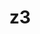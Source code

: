 ---
title: "z3"
layout: cache
categories: [package, develop]
meta: {"compilers": ["gcc@=11.1.0", "gcc@=11.4.0", "gcc@=13.2.0"], "num_specs": 37, "num_specs_by_stack": {"e4s": 8, "gpu-tests": 19, "hep": 5, "ml-linux-x86_64-rocm": 5, "root": 37}, "oss": ["ubuntu20.04", "ubuntu22.04", "ubuntu24.04"], "platforms": ["linux"], "stacks": ["e4s", "gpu-tests", "hep", "ml-linux-x86_64-rocm", "root"], "targets": ["x86_64_v3"], "versions": ["4.11.2", "4.12.4"]}
spec_details: [{"compiler": "gcc@=11.4.0", "hash": "27pdulwekdppmer5w45pabl4nfvxjzlm", "os": "ubuntu22.04", "platform": "linux", "size": "-", "stacks": ["e4s", "root"], "target": "x86_64_v3", "variants": ["build_system=cmake", "build_type=Release", "generator=make", "~gmp", "~ipo", "~python"], "versions": ["4.12.4"]}, {"compiler": "gcc@=11.1.0", "hash": "3jt5nyaxqz5koahjjiwf4lvvtgg5dvd5", "os": "ubuntu20.04", "platform": "linux", "size": "-", "stacks": ["gpu-tests", "root"], "target": "x86_64_v3", "variants": ["build_system=cmake", "build_type=Release", "generator=make", "~gmp", "~ipo", "~python"], "versions": ["4.11.2"]}, {"compiler": "gcc@=11.4.0", "hash": "4d4u4cjq4dvatkxm7jsoheincifyyitl", "os": "ubuntu22.04", "platform": "linux", "size": "-", "stacks": ["e4s", "root"], "target": "x86_64_v3", "variants": ["build_system=cmake", "build_type=Release", "generator=make", "~gmp", "~ipo", "~python"], "versions": ["4.12.4"]}, {"compiler": "gcc@=11.1.0", "hash": "4j7hvuii43gv6nrfew25eoeuthem7izw", "os": "ubuntu20.04", "platform": "linux", "size": "-", "stacks": ["gpu-tests", "root"], "target": "x86_64_v3", "variants": ["build_system=cmake", "build_type=Release", "generator=make", "~gmp", "~ipo", "~python"], "versions": ["4.11.2"]}, {"compiler": "gcc@=11.1.0", "hash": "4ww2qaybptwb7yys55chuorsdmpjaorw", "os": "ubuntu20.04", "platform": "linux", "size": "-", "stacks": ["gpu-tests", "root"], "target": "x86_64_v3", "variants": ["build_system=cmake", "build_type=Release", "generator=make", "~gmp", "~ipo", "~python"], "versions": ["4.11.2"]}, {"compiler": "gcc@=11.1.0", "hash": "63drerwmt4msvuyxucwjewyiph2fxfrp", "os": "ubuntu20.04", "platform": "linux", "size": "-", "stacks": ["gpu-tests", "root"], "target": "x86_64_v3", "variants": ["build_system=cmake", "build_type=Release", "generator=make", "~gmp", "~ipo", "~python"], "versions": ["4.11.2"]}, {"compiler": "gcc@=11.1.0", "hash": "6p5ttysq3o6ke2tbkswpx27an5dimf44", "os": "ubuntu20.04", "platform": "linux", "size": "-", "stacks": ["gpu-tests", "root"], "target": "x86_64_v3", "variants": ["build_system=cmake", "build_type=Release", "generator=make", "~gmp", "~ipo", "~python"], "versions": ["4.11.2"]}, {"compiler": "gcc@=11.4.0", "hash": "7dnoj67obdyk3elr6nypn2bhw4rsmsjz", "os": "ubuntu22.04", "platform": "linux", "size": "-", "stacks": ["hep", "root"], "target": "x86_64_v3", "variants": ["build_system=cmake", "build_type=Release", "generator=make", "~gmp", "~ipo", "~python"], "versions": ["4.12.4"]}, {"compiler": "gcc@=13.2.0", "hash": "a6jqmprsv5dot5f23ptuqwc7z632iik6", "os": "ubuntu24.04", "platform": "linux", "size": "-", "stacks": ["ml-linux-x86_64-rocm", "root"], "target": "x86_64_v3", "variants": ["build_system=cmake", "build_type=Release", "generator=make", "~gmp", "~ipo", "~python"], "versions": ["4.12.4"]}, {"compiler": "gcc@=11.4.0", "hash": "b4dftzygkrtc3uicv342qiah7mb4lxd7", "os": "ubuntu22.04", "platform": "linux", "size": "-", "stacks": ["e4s", "root"], "target": "x86_64_v3", "variants": ["build_system=cmake", "build_type=Release", "generator=make", "~gmp", "~ipo", "~python"], "versions": ["4.12.4"]}, {"compiler": "gcc@=11.1.0", "hash": "bqrx3qymgqd4kb6jj6daq7w7od2abdto", "os": "ubuntu20.04", "platform": "linux", "size": "-", "stacks": ["gpu-tests", "root"], "target": "x86_64_v3", "variants": ["build_system=cmake", "build_type=Release", "generator=make", "~gmp", "~ipo", "~python"], "versions": ["4.11.2"]}, {"compiler": "gcc@=11.4.0", "hash": "ch3r5fqrqhxtllhr2o7nmwunblmhkkb5", "os": "ubuntu22.04", "platform": "linux", "size": "-", "stacks": ["hep", "root"], "target": "x86_64_v3", "variants": ["build_system=cmake", "build_type=Release", "generator=make", "~gmp", "~ipo", "~python"], "versions": ["4.12.4"]}, {"compiler": "gcc@=11.4.0", "hash": "ddfvbkdmujjvonoa2ayzccunrrh3klko", "os": "ubuntu22.04", "platform": "linux", "size": "-", "stacks": ["e4s", "root"], "target": "x86_64_v3", "variants": ["build_system=cmake", "build_type=Release", "generator=make", "~gmp", "~ipo", "~python"], "versions": ["4.12.4"]}, {"compiler": "gcc@=11.4.0", "hash": "ddkycphjknoes3rziegggh2lztdv4cmr", "os": "ubuntu22.04", "platform": "linux", "size": "-", "stacks": ["hep", "root"], "target": "x86_64_v3", "variants": ["build_system=cmake", "build_type=Release", "generator=make", "~gmp", "~ipo", "~python"], "versions": ["4.12.4"]}, {"compiler": "gcc@=11.4.0", "hash": "fjcll6foclusbmpcmk6sv5ldqnyouu6k", "os": "ubuntu22.04", "platform": "linux", "size": "-", "stacks": ["hep", "root"], "target": "x86_64_v3", "variants": ["build_system=cmake", "build_type=Release", "generator=make", "~gmp", "~ipo", "~python"], "versions": ["4.12.4"]}, {"compiler": "gcc@=13.2.0", "hash": "gp4ea7zw4abcys3nqefnbgnsxxou4no7", "os": "ubuntu24.04", "platform": "linux", "size": "-", "stacks": ["ml-linux-x86_64-rocm", "root"], "target": "x86_64_v3", "variants": ["build_system=cmake", "build_type=Release", "generator=make", "~gmp", "~ipo", "~python"], "versions": ["4.12.4"]}, {"compiler": "gcc@=11.1.0", "hash": "gqhboupwsholhodq3dqn7bkxmm55qdzr", "os": "ubuntu20.04", "platform": "linux", "size": "-", "stacks": ["gpu-tests", "root"], "target": "x86_64_v3", "variants": ["build_system=cmake", "build_type=Release", "generator=make", "~gmp", "~ipo", "~python"], "versions": ["4.11.2"]}, {"compiler": "gcc@=11.1.0", "hash": "gzvhczuvazqfqziuh7n4cpypfsn2u2zr", "os": "ubuntu20.04", "platform": "linux", "size": "-", "stacks": ["gpu-tests", "root"], "target": "x86_64_v3", "variants": ["build_system=cmake", "build_type=Release", "generator=make", "~gmp", "~ipo", "~python"], "versions": ["4.11.2"]}, {"compiler": "gcc@=13.2.0", "hash": "h2xpsmkd6cqsfq5exmuduyycwcdtxgrj", "os": "ubuntu24.04", "platform": "linux", "size": "-", "stacks": ["ml-linux-x86_64-rocm", "root"], "target": "x86_64_v3", "variants": ["build_system=cmake", "build_type=Release", "generator=make", "~gmp", "~ipo", "~python"], "versions": ["4.12.4"]}, {"compiler": "gcc@=11.1.0", "hash": "il5anbsiincpqpwxotnjgd2avumaoiz2", "os": "ubuntu20.04", "platform": "linux", "size": "-", "stacks": ["gpu-tests", "root"], "target": "x86_64_v3", "variants": ["build_system=cmake", "build_type=Release", "generator=make", "~gmp", "~ipo", "~python"], "versions": ["4.11.2"]}, {"compiler": "gcc@=13.2.0", "hash": "jhnga2y4dikph5il4jlm37ebwnc6xzsd", "os": "ubuntu24.04", "platform": "linux", "size": "-", "stacks": ["ml-linux-x86_64-rocm", "root"], "target": "x86_64_v3", "variants": ["build_system=cmake", "build_type=Release", "generator=make", "~gmp", "~ipo", "~python"], "versions": ["4.12.4"]}, {"compiler": "gcc@=11.1.0", "hash": "kbqypfaot7zsf5lh3ebygohs2w2jlwdk", "os": "ubuntu20.04", "platform": "linux", "size": "-", "stacks": ["gpu-tests", "root"], "target": "x86_64_v3", "variants": ["build_system=cmake", "build_type=Release", "generator=make", "~gmp", "~ipo", "~python"], "versions": ["4.11.2"]}, {"compiler": "gcc@=11.4.0", "hash": "lajdccytoc6ppllvvdaps6cd5vvxhj37", "os": "ubuntu22.04", "platform": "linux", "size": "-", "stacks": ["hep", "root"], "target": "x86_64_v3", "variants": ["build_system=cmake", "build_type=Release", "generator=make", "~gmp", "~ipo", "~python"], "versions": ["4.12.4"]}, {"compiler": "gcc@=11.4.0", "hash": "mbkw6qdntfifkgfvundwlqgkhs4mfnju", "os": "ubuntu22.04", "platform": "linux", "size": "-", "stacks": ["e4s", "root"], "target": "x86_64_v3", "variants": ["build_system=cmake", "build_type=Release", "generator=make", "~gmp", "~ipo", "~python"], "versions": ["4.12.4"]}, {"compiler": "gcc@=13.2.0", "hash": "oonqpxkqec35t65g4m7hc6nmy4yoeqvd", "os": "ubuntu24.04", "platform": "linux", "size": "-", "stacks": ["ml-linux-x86_64-rocm", "root"], "target": "x86_64_v3", "variants": ["build_system=cmake", "build_type=Release", "generator=make", "~gmp", "~ipo", "~python"], "versions": ["4.12.4"]}, {"compiler": "gcc@=11.1.0", "hash": "pedfelwxnkpf5ycxhpqejw3g32kv4idz", "os": "ubuntu20.04", "platform": "linux", "size": "-", "stacks": ["gpu-tests", "root"], "target": "x86_64_v3", "variants": ["build_system=cmake", "build_type=Release", "generator=make", "~gmp", "~ipo", "~python"], "versions": ["4.11.2"]}, {"compiler": "gcc@=11.1.0", "hash": "q3azo6u5z3f5vtmjgpzdj3u5digwxa6l", "os": "ubuntu20.04", "platform": "linux", "size": "-", "stacks": ["gpu-tests", "root"], "target": "x86_64_v3", "variants": ["build_system=cmake", "build_type=Release", "generator=make", "~gmp", "~ipo", "~python"], "versions": ["4.11.2"]}, {"compiler": "gcc@=11.4.0", "hash": "rw3lexs3dj3nycgojfavzupnnzg6xlhg", "os": "ubuntu22.04", "platform": "linux", "size": "-", "stacks": ["e4s", "root"], "target": "x86_64_v3", "variants": ["build_system=cmake", "build_type=Release", "generator=make", "~gmp", "~ipo", "~python"], "versions": ["4.12.4"]}, {"compiler": "gcc@=11.1.0", "hash": "shhlvvcreaoooabnwzm6oxxdfpdmosko", "os": "ubuntu20.04", "platform": "linux", "size": "-", "stacks": ["gpu-tests", "root"], "target": "x86_64_v3", "variants": ["build_system=cmake", "build_type=Release", "generator=make", "~gmp", "~ipo", "~python"], "versions": ["4.11.2"]}, {"compiler": "gcc@=11.1.0", "hash": "t2lvclcvyfg35lrf7za6kjxmg4h24qnp", "os": "ubuntu20.04", "platform": "linux", "size": "-", "stacks": ["gpu-tests", "root"], "target": "x86_64_v3", "variants": ["build_system=cmake", "build_type=Release", "generator=make", "~gmp", "~ipo", "~python"], "versions": ["4.11.2"]}, {"compiler": "gcc@=11.1.0", "hash": "t462pieucuscr4zrdwm2g5vkvjgyw2co", "os": "ubuntu20.04", "platform": "linux", "size": "-", "stacks": ["gpu-tests", "root"], "target": "x86_64_v3", "variants": ["build_system=cmake", "build_type=Release", "generator=make", "~gmp", "~ipo", "~python"], "versions": ["4.11.2"]}, {"compiler": "gcc@=11.1.0", "hash": "u4qqim2yc7dfx5f4o3kkbjjbc376p2ir", "os": "ubuntu20.04", "platform": "linux", "size": "-", "stacks": ["gpu-tests", "root"], "target": "x86_64_v3", "variants": ["build_system=cmake", "build_type=Release", "generator=make", "~gmp", "~ipo", "~python"], "versions": ["4.11.2"]}, {"compiler": "gcc@=11.1.0", "hash": "ww5ob2zud7srdd75csbji2akgr7woz3k", "os": "ubuntu20.04", "platform": "linux", "size": "-", "stacks": ["gpu-tests", "root"], "target": "x86_64_v3", "variants": ["build_system=cmake", "build_type=Release", "generator=make", "~gmp", "~ipo", "~python"], "versions": ["4.11.2"]}, {"compiler": "gcc@=11.1.0", "hash": "x55pig5ggh5mzvdzm7w6ah2gk5pywldt", "os": "ubuntu20.04", "platform": "linux", "size": "-", "stacks": ["gpu-tests", "root"], "target": "x86_64_v3", "variants": ["build_system=cmake", "build_type=Release", "generator=make", "~gmp", "~ipo", "~python"], "versions": ["4.11.2"]}, {"compiler": "gcc@=11.4.0", "hash": "y2awxhkagyyjhdd5hgw7423tcuat5e7z", "os": "ubuntu22.04", "platform": "linux", "size": "-", "stacks": ["e4s", "root"], "target": "x86_64_v3", "variants": ["build_system=cmake", "build_type=Release", "generator=make", "~gmp", "~ipo", "~python"], "versions": ["4.12.4"]}, {"compiler": "gcc@=11.4.0", "hash": "yvxnibke27qzbyixlndrchaykb4cb7mf", "os": "ubuntu22.04", "platform": "linux", "size": "-", "stacks": ["e4s", "root"], "target": "x86_64_v3", "variants": ["build_system=cmake", "build_type=Release", "generator=make", "~gmp", "~ipo", "~python"], "versions": ["4.12.4"]}, {"compiler": "gcc@=11.1.0", "hash": "z7ymmzbrdoiwkrsupxodm73ln5iimgwm", "os": "ubuntu20.04", "platform": "linux", "size": "-", "stacks": ["gpu-tests", "root"], "target": "x86_64_v3", "variants": ["build_system=cmake", "build_type=Release", "generator=make", "~gmp", "~ipo", "~python"], "versions": ["4.11.2"]}]
---